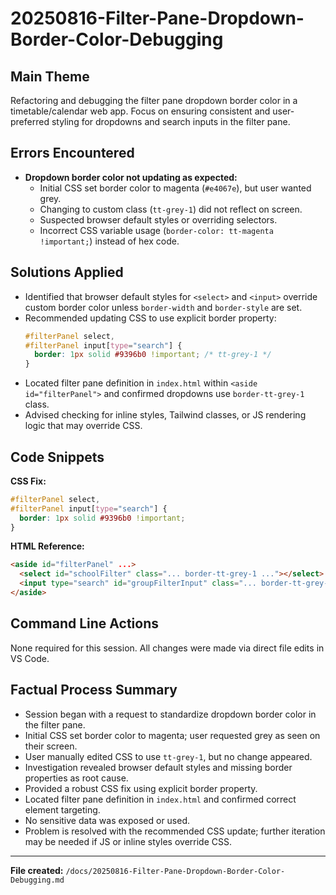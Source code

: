 # 20250816-Filter-Pane-Dropdown-Border-Color-Debugging

## Main Theme
Refactoring and debugging the filter pane dropdown border color in a timetable/calendar web app. Focus on ensuring consistent and user-preferred styling for dropdowns and search inputs in the filter pane.

## Errors Encountered
- **Dropdown border color not updating as expected:**
  - Initial CSS set border color to magenta (`#e4067e`), but user wanted grey.
  - Changing to custom class (`tt-grey-1`) did not reflect on screen.
  - Suspected browser default styles or overriding selectors.
  - Incorrect CSS variable usage (`border-color: tt-magenta !important;`) instead of hex code.

## Solutions Applied
- Identified that browser default styles for `<select>` and `<input>` override custom border color unless `border-width` and `border-style` are set.
- Recommended updating CSS to use explicit border property:
  ```css
  #filterPanel select,
  #filterPanel input[type="search"] {
    border: 1px solid #9396b0 !important; /* tt-grey-1 */
  }
  ```
- Located filter pane definition in `index.html` within `<aside id="filterPanel">` and confirmed dropdowns use `border-tt-grey-1` class.
- Advised checking for inline styles, Tailwind classes, or JS rendering logic that may override CSS.

## Code Snippets
**CSS Fix:**
```css
#filterPanel select,
#filterPanel input[type="search"] {
  border: 1px solid #9396b0 !important;
}
```
**HTML Reference:**
```html
<aside id="filterPanel" ...>
  <select id="schoolFilter" class="... border-tt-grey-1 ..."></select>
  <input type="search" id="groupFilterInput" class="... border-tt-grey-1 ...">
</aside>
```

## Command Line Actions
None required for this session. All changes were made via direct file edits in VS Code.

## Factual Process Summary
- Session began with a request to standardize dropdown border color in the filter pane.
- Initial CSS set border color to magenta; user requested grey as seen on their screen.
- User manually edited CSS to use `tt-grey-1`, but no change appeared.
- Investigation revealed browser default styles and missing border properties as root cause.
- Provided a robust CSS fix using explicit border property.
- Located filter pane definition in `index.html` and confirmed correct element targeting.
- No sensitive data was exposed or used.
- Problem is resolved with the recommended CSS update; further iteration may be needed if JS or inline styles override CSS.

---
**File created:** `/docs/20250816-Filter-Pane-Dropdown-Border-Color-Debugging.md`
